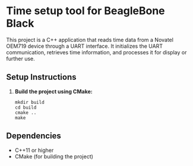# Time setup tool for BeagleBone Black

This project is a C++ application that reads time data from a Novatel OEM719 device through a UART interface. It initializes the UART communication, retrieves time information, and processes it for display or further use.

## Setup Instructions
1. **Build the project using CMake:**
   ```
   mkdir build
   cd build
   cmake ..
   make
   ```

## Dependencies

- C++11 or higher
- CMake (for building the project)

